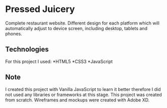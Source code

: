 # Pressed Juicery

Complete restaurant website. Different design for each platform which will automatically adjust to device screen, including desktop, tablets and phones.

## Technologies

For this project I used:
*HTML5
*CSS3
*JavaScript

## Note

I created this project with Vanilla JavaScript to learn it better therefore I did not used any libraries or frameworks at this stage.
This project was created from scratch. Wireframes and mockups were created with Adobe XD.